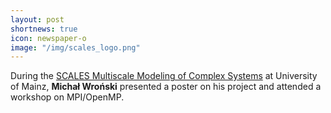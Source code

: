 ```yaml
---
layout: post
shortnews: true
icon: newspaper-o
image: "/img/scales_logo.png"
---
```


During the <a href="https://model.uni-mainz.de/scales-conference-2025/">SCALES Multiscale Modeling of Complex Systems</a> at University of Mainz,
  <b>Michał&nbsp;Wroński</b> presented a poster on his project and attended a workshop on MPI/OpenMP.
